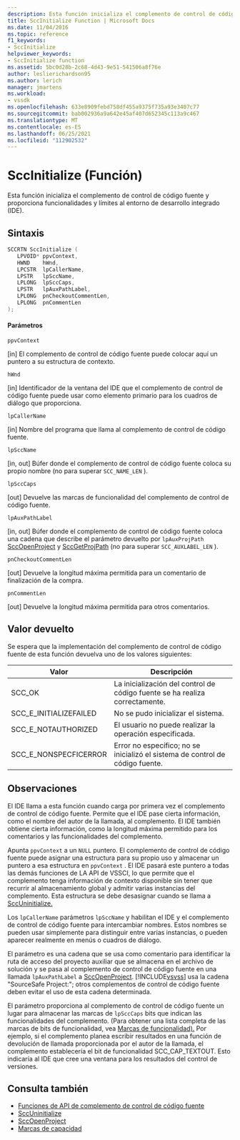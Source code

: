 ```yaml
---
description: Esta función inicializa el complemento de control de código fuente y proporciona funcionalidades y límites al entorno de desarrollo integrado (IDE).
title: SccInitialize Function | Microsoft Docs
ms.date: 11/04/2016
ms.topic: reference
f1_keywords:
- SccInitialize
helpviewer_keywords:
- SccInitialize function
ms.assetid: 5bc0d28b-2c68-4d43-9e51-541506a8f76e
author: leslierichardson95
ms.author: lerich
manager: jmartens
ms.workload:
- vssdk
ms.openlocfilehash: 633e8909febd758df455a9375f735a93e3407c77
ms.sourcegitcommit: bab002936a9a642e45af407d652345c113a9c467
ms.translationtype: MT
ms.contentlocale: es-ES
ms.lasthandoff: 06/25/2021
ms.locfileid: "112902532"
---
```

# <a name="sccinitialize-function"></a>SccInitialize (Función)
Esta función inicializa el complemento de control de código fuente y proporciona funcionalidades y límites al entorno de desarrollo integrado (IDE).

## <a name="syntax"></a>Sintaxis

```cpp
SCCRTN SccInitialize (
   LPVOID* ppvContext,
   HWND    hWnd,
   LPCSTR  lpCallerName,
   LPSTR   lpSccName,
   LPLONG  lpSccCaps,
   LPSTR   lpAuxPathLabel,
   LPLONG  pnCheckoutCommentLen,
   LPLONG  pnCommentLen
);
```

#### <a name="parameters"></a>Parámetros
 `ppvContext`

[in] El complemento de control de código fuente puede colocar aquí un puntero a su estructura de contexto.

 `hWnd`

[in] Identificador de la ventana del IDE que el complemento de control de código fuente puede usar como elemento primario para los cuadros de diálogo que proporciona.

 `lpCallerName`

[in] Nombre del programa que llama al complemento de control de código fuente.

 `lpSccName`

[in, out] Búfer donde el complemento de control de código fuente coloca su propio nombre (no para superar `SCC_NAME_LEN` ).

 `lpSccCaps`

[out] Devuelve las marcas de funcionalidad del complemento de control de código fuente.

 `lpAuxPathLabel`

[in, out] Búfer donde el complemento de control de código fuente coloca una cadena que describe el parámetro devuelto por `lpAuxProjPath` [SccOpenProject](../extensibility/sccopenproject-function.md) y [SccGetProjPath](../extensibility/sccgetprojpath-function.md) (no para superar `SCC_AUXLABEL_LEN` ).

 `pnCheckoutCommentLen`

[out] Devuelve la longitud máxima permitida para un comentario de finalización de la compra.

 `pnCommentLen`

[out] Devuelve la longitud máxima permitida para otros comentarios.

## <a name="return-value"></a>Valor devuelto
 Se espera que la implementación del complemento de control de código fuente de esta función devuelva uno de los valores siguientes:

|Valor|Descripción|
|-----------|-----------------|
|SCC_OK|La inicialización del control de código fuente se ha realiza correctamente.|
|SCC_E_INITIALIZEFAILED|No se pudo inicializar el sistema.|
|SCC_E_NOTAUTHORIZED|El usuario no puede realizar la operación especificada.|
|SCC_E_NONSPECFICERROR|Error no específico; no se inicializó el sistema de control de código fuente.|

## <a name="remarks"></a>Observaciones
 El IDE llama a esta función cuando carga por primera vez el complemento de control de código fuente. Permite que el IDE pase cierta información, como el nombre del autor de la llamada, al complemento. El IDE también obtiene cierta información, como la longitud máxima permitido para los comentarios y las funcionalidades del complemento.

 Apunta `ppvContext` a un `NULL` puntero. El complemento de control de código fuente puede asignar una estructura para su propio uso y almacenar un puntero a esa estructura en `ppvContext` . El IDE pasará este puntero a todas las demás funciones de LA API de VSSCI, lo que permite que el complemento tenga información de contexto disponible sin tener que recurrir al almacenamiento global y admitir varias instancias del complemento. Esta estructura se debe desasignar cuando se llama a [SccUninitialize.](../extensibility/sccuninitialize-function.md)

 Los `lpCallerName` parámetros `lpSccName` y habilitan el IDE y el complemento de control de código fuente para intercambiar nombres. Estos nombres se pueden usar simplemente para distinguir entre varias instancias, o pueden aparecer realmente en menús o cuadros de diálogo.

 El parámetro es una cadena que se usa como comentario para identificar la ruta de acceso del proyecto auxiliar que se almacena en el archivo de solución y se pasa al complemento de control de código fuente en una llamada `lpAuxPathLabel` a [SccOpenProject](../extensibility/sccopenproject-function.md). [!INCLUDE[vsvss](../extensibility/includes/vsvss_md.md)] usa la cadena "SourceSafe Project:"; otros complementos de control de código fuente deben evitar el uso de esta cadena determinada.

 El parámetro proporciona al complemento de control de código fuente un lugar para almacenar las marcas de `lpSccCaps` bits que indican las funcionalidades del complemento. (Para obtener una lista completa de las marcas de bits de funcionalidad, vea [Marcas de funcionalidad).](../extensibility/capability-flags.md) Por ejemplo, si el complemento planea escribir resultados en una función de devolución de llamada proporcionada por el autor de la llamada, el complemento establecería el bit de funcionalidad SCC_CAP_TEXTOUT. Esto indicaría al IDE que cree una ventana para los resultados del control de versiones.

## <a name="see-also"></a>Consulta también
- [Funciones de API de complemento de control de código fuente](../extensibility/source-control-plug-in-api-functions.md)
- [SccUninitialize](../extensibility/sccuninitialize-function.md)
- [SccOpenProject](../extensibility/sccopenproject-function.md)
- [Marcas de capacidad](../extensibility/capability-flags.md)
